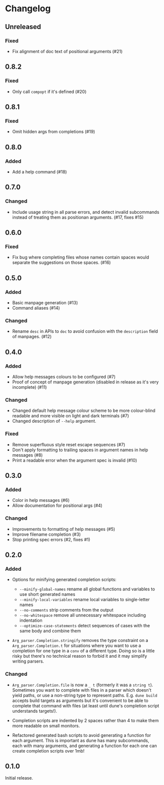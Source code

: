 # Changelog

## Unreleased

### Fixed

- Fix alignment of doc text of positional arguments (#21)

## 0.8.2

### Fixed

- Only call `compopt` if it's defined (#20)

## 0.8.1

### Fixed

- Omit hidden args from completions (#19)

## 0.8.0

### Added

- Add a help command (#18)

## 0.7.0

### Changed

- Include usage string in all parse errors, and detect invalid subcommands
  instead of treating them as positionan arguments. (#17, fixes #15)

## 0.6.0

### Fixed

- Fix bug where completing files whose names contain spaces would separate the
  suggestions on those spaces. (#16)

## 0.5.0

### Added

- Basic manpage generation (#13)
- Command aliases (#14)

### Changed

- Rename `desc` in APIs to `doc` to avoid confusion with the `description` field of manpages. (#12)

## 0.4.0

### Added

- Allow help messages colours to be configured (#7)
- Proof of concept of manpage generation (disabled in release as it's very incomplete) (#11)

### Changed

- Changed default help message colour scheme to be more colour-blind readable
  and more visible on light and dark terminals (#7)
- Changed description of `--help` argument.

### Fixed

- Remove superfluous style reset escape sequences (#7)
- Don't apply formatting to trailing spaces in argument names in help messages (#8)
- Print a readable error when the argument spec is invalid (#10)

## 0.3.0

### Added

- Color in help messages (#6)
- Allow documentation for positional args (#4)

### Changed

- Improvements to formatting of help messages (#5)
- Improve filename completion (#3)
- Stop printing spec errors (#2, fixes #1)

## 0.2.0

### Added

- Options for minifying generated completion scripts:
  - `--minify-global-names` rename all global functions and variables to use
    short generated names
  - `--minify-local-variables` rename local variables to single-letter names
  - `--no-comments` strip comments from the output
  - `--no-whitespace` remove all unnecessary whitespace including indentation
  - `--optimize-case-statements` detect sequences of cases with the same body
    and combine them

- `Arg_parser.Completion.stringify` removes the type constraint on a
  `Arg_parser.Completion.t` for situations where you want to use a completion
  for one type in a `conv` of a different type. Doing so is a little risky but
  there's no technical reason to forbid it and it may simplify writing
  parsers.

### Changed

- `Arg_parser.Completion.file` is now a `_ t` (formerly it was a `string t`).
  Sometimes you want to complete with files in a parser which doesn't yield
  paths, or use a non-string type to represent paths. E.g. `dune build` accepts
  build targets as arguments but it's convenient to be able to complete that
  command with files (at least until dune's completion script understands
  targets!).

- Completion scripts are indented by 2 spaces rather than 4 to make them more
  readable on small monitors.

- Refactored generated bash scripts to avoid generating a function for each
  argument. This is important as dune has many subcommands, each with many
  arguments, and generating a function for each one can create completion
  scripts over 1mb!

## 0.1.0

Initial release.
